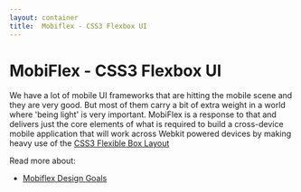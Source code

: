 ```yaml
---
layout: container
title:  Mobiflex - CSS3 Flexbox UI
---
```


# MobiFlex - CSS3 Flexbox UI

We have a lot of mobile UI frameworks that are hitting the mobile scene and they are very good. But most of them carry a bit of extra weight in a world where 'being light' is very important.  MobiFlex is a response to that and delivers just the core elements of what is required to build a cross-device mobile application that will work across Webkit powered devices by making heavy use of the [CSS3 Flexible Box Layout](http://dev.w3.org/csswg/css3-flexbox/)

Read more about:

- [Mobiflex Design Goals](#!/about-designgoals)